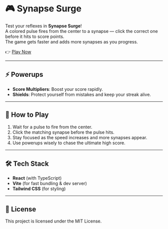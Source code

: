 # 🎮 Synapse Surge

Test your reflexes in **Synapse Surge**!  
A colored pulse fires from the center to a synapse — click the correct one before it hits to score points.  
The game gets faster and adds more synapses as you progress.  

👉 [Play Now](https://sachinbhanu7.github.io/Synapse-Surge/)

---

## ⚡️ Powerups
- **Score Multipliers**: Boost your score rapidly.  
- **Shields**: Protect yourself from mistakes and keep your streak alive.  

---

## 🚀 How to Play
1. Wait for a pulse to fire from the center.  
2. Click the matching synapse before the pulse hits.  
3. Stay focused as the speed increases and more synapses appear.  
4. Use powerups wisely to chase the ultimate high score.  

---

## 🛠 Tech Stack
- **React** (with TypeScript)  
- **Vite** (for fast bundling & dev server)  
- **Tailwind CSS** (for styling)
 
---

## 📌 License
This project is licensed under the MIT License.  
